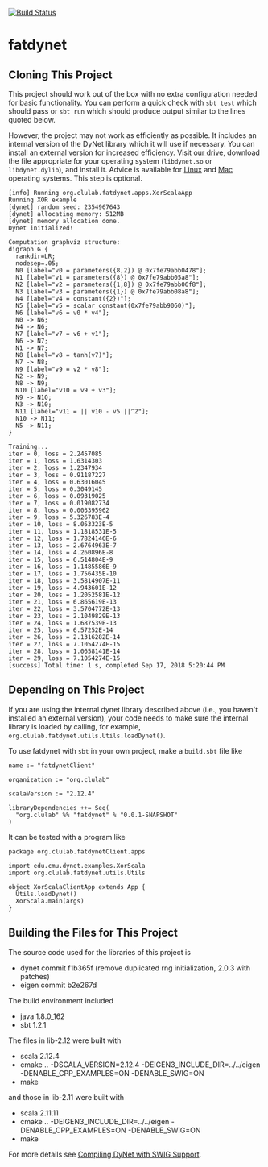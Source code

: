 [![Build Status](https://travis-ci.org/clulab/fatdynet.svg?branch=master)](https://travis-ci.org/clulab/fatdynet)

# fatdynet

## Cloning This Project

This project should work out of the box with no extra configuration needed for basic functionality.  You can perform a quick
check with `sbt test` which should pass or `sbt run` which should produce output similar to the lines quoted below.

However, the project may not work as efficiently as possible.  It includes an internal version of the DyNet
library which it will use if necessary.  You can install an external version for increased efficiency. 
Visit [our drive](https://drive.google.com/open?id=1LcA6-SHN_Yj2nLq7zC5EayUY_vhBtlqi), download the file appropriate
for your operating system (`libdynet.so` or `libdynet.dylib`), and install it.  Advice is available for
[Linux](http://tldp.org/HOWTO/Program-Library-HOWTO/shared-libraries.html) and
[Mac](https://developer.apple.com/library/archive/documentation/DeveloperTools/Conceptual/DynamicLibraries/100-Articles/UsingDynamicLibraries.html) operating systems.  This step is optional.

```
[info] Running org.clulab.fatdynet.apps.XorScalaApp
Running XOR example
[dynet] random seed: 2354967643
[dynet] allocating memory: 512MB
[dynet] memory allocation done.
Dynet initialized!

Computation graphviz structure:
digraph G {
  rankdir=LR;
  nodesep=.05;
  N0 [label="v0 = parameters({8,2}) @ 0x7fe79abb0478"];
  N1 [label="v1 = parameters({8}) @ 0x7fe79abb05a8"];
  N2 [label="v2 = parameters({1,8}) @ 0x7fe79abb06f8"];
  N3 [label="v3 = parameters({1}) @ 0x7fe79abb08a8"];
  N4 [label="v4 = constant({2})"];
  N5 [label="v5 = scalar_constant(0x7fe79abb9060)"];
  N6 [label="v6 = v0 * v4"];
  N0 -> N6;
  N4 -> N6;
  N7 [label="v7 = v6 + v1"];
  N6 -> N7;
  N1 -> N7;
  N8 [label="v8 = tanh(v7)"];
  N7 -> N8;
  N9 [label="v9 = v2 * v8"];
  N2 -> N9;
  N8 -> N9;
  N10 [label="v10 = v9 + v3"];
  N9 -> N10;
  N3 -> N10;
  N11 [label="v11 = || v10 - v5 ||^2"];
  N10 -> N11;
  N5 -> N11;
}

Training...
iter = 0, loss = 2.2457085
iter = 1, loss = 1.6314303
iter = 2, loss = 1.2347934
iter = 3, loss = 0.91187227
iter = 4, loss = 0.63016045
iter = 5, loss = 0.3049145
iter = 6, loss = 0.09319025
iter = 7, loss = 0.019082734
iter = 8, loss = 0.003395962
iter = 9, loss = 5.326783E-4
iter = 10, loss = 8.053323E-5
iter = 11, loss = 1.1818531E-5
iter = 12, loss = 1.7824146E-6
iter = 13, loss = 2.6764963E-7
iter = 14, loss = 4.260896E-8
iter = 15, loss = 6.514804E-9
iter = 16, loss = 1.1485586E-9
iter = 17, loss = 1.756435E-10
iter = 18, loss = 3.5814907E-11
iter = 19, loss = 4.943601E-12
iter = 20, loss = 1.2052581E-12
iter = 21, loss = 6.865619E-13
iter = 22, loss = 3.5704772E-13
iter = 23, loss = 2.1049829E-13
iter = 24, loss = 1.687539E-13
iter = 25, loss = 6.57252E-14
iter = 26, loss = 2.1316282E-14
iter = 27, loss = 7.1054274E-15
iter = 28, loss = 1.0658141E-14
iter = 29, loss = 7.1054274E-15
[success] Total time: 1 s, completed Sep 17, 2018 5:20:44 PM
```

## Depending on This Project

If you are using the internal dynet library described above (i.e., you haven't installed an external version), your code
needs to make sure the internal library is loaded by calling, for example, `org.clulab.fatdynet.utils.Utils.loadDynet()`.

To use fatdynet with `sbt` in your own project, make a `build.sbt` file like

```
name := "fatdynetClient"

organization := "org.clulab"

scalaVersion := "2.12.4"

libraryDependencies ++= Seq(
  "org.clulab" %% "fatdynet" % "0.0.1-SNAPSHOT"
)
```

It can be tested with a program like
```
package org.clulab.fatdynetClient.apps

import edu.cmu.dynet.examples.XorScala
import org.clulab.fatdynet.utils.Utils

object XorScalaClientApp extends App {
  Utils.loadDynet()
  XorScala.main(args)
}
```

## Building the Files for This Project

The source code used for the libraries of this project is
- dynet commit f1b365f (remove duplicated rng initialization, 2.0.3 with patches)
- eigen commit b2e267d

The build environment included
- java 1.8.0_162
- sbt 1.2.1

The files in lib-2.12 were built with
- scala 2.12.4
- cmake .. -DSCALA_VERSION=2.12.4 -DEIGEN3_INCLUDE_DIR=../../eigen -DENABLE_CPP_EXAMPLES=ON -DENABLE_SWIG=ON
- make

and those in lib-2.11 were built with
- scala 2.11.11
- cmake .. -DEIGEN3_INCLUDE_DIR=../../eigen -DENABLE_CPP_EXAMPLES=ON -DENABLE_SWIG=ON
- make

For more details see [Compiling DyNet with SWIG Support](https://github.com/clulab/fatdynet/wiki/Compiling-DyNet-with-SWIG-Support).
